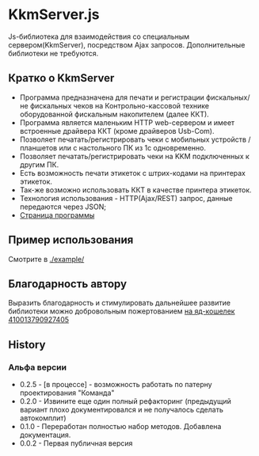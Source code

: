 # KkmServer.js

Js-библиотека для взаимодействия со специальным сервером(KkmServer), посредством
Ajax запросов. Дополнительные библиотеки не требуются.
 
## Кратко о KkmServer
 
- Программа предназначена для печати и регистрации фискальных/не фискальных чеков на Контрольно-кассовой технике оборудованной фискальным накопителем (далее ККТ).
- Программа является маленьким HTTP web-сервером и имеет встроенные драйвера ККТ (кроме драйверов Usb-Com).
- Позволяет печатать/регистрировать чеки с мобильных устройств / планшетов или с настольного ПК из 1с одновременно.
- Позволяет печатать/регистрировать чеки на KKM подключенных к другим ПК.
- Есть возможность печати этикеток с штрих-кодами на принтерах этикеток.
- Так-же возможно использовать ККТ в качестве принтера этикеток.
- Технология использования - HTTP(Ajax/REST) запрос, данные передаются через JSON;
- [Страница программы](https://kkmserver.ru/KkmServer)
 
## Пример использования

Смотрите в [./example/](../example/)

## Благодарность автору 

Выразить благодарность и стимулировать дальнейшее развитие библиотеки можно добровольным пожертованием
[на яд-кошелек 410013790927405](https://money.yandex.ru/to/410013790927405) 

## History

### Альфа версии
- 0.2.5 - [в процессе] - возможность работать по патерну проектирования "Команда" 
- 0.2.0 - Извините еще один полный рефакторинг (предыдущий вариант плохо документировался и не получалось сделать автокомплит)   
- 0.1.0 - Переработан полностью набор методов. Добавлена документация.   
- 0.0.2 - Первая публичная версия 

